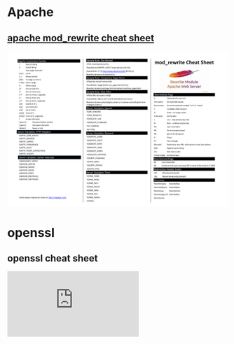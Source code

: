 # Apache

## [apache mod_rewrite cheat sheet](https://github.com/microscum/cheat-sheets/tree/main/files/mod_rewrite_cheatsheet.pdf)
![alt text ](https://github.com/microscum/cheat-sheets/blob/main/images/mod_rewrite-cheatsheet.png)

# openssl
## openssl cheat sheet
![alt text ](https://github.com/microscum/cheat-sheets/blob/main/files/openssl_cheat-sheets.md)
